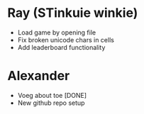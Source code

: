 # Ray (STinkuie winkie)
- Load game by opening file
- Fix broken unicode chars in cells
- Add leaderboard functionality

# Alexander
- Voeg about toe [DONE]
- New github repo setup